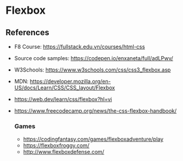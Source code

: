 # Flexbox

## References
- F8 Course: https://fullstack.edu.vn/courses/html-css
- Source code samples: https://codepen.io/enxaneta/full/adLPwv/
- W3Schools: https://www.w3schools.com/css/css3_flexbox.asp
- MDN: https://developer.mozilla.org/en-US/docs/Learn/CSS/CSS_layout/Flexbox
- https://web.dev/learn/css/flexbox?hl=vi
- https://www.freecodecamp.org/news/the-css-flexbox-handbook/

    ### Games
    + https://codingfantasy.com/games/flexboxadventure/play
    + https://flexboxfroggy.com/
    + http://www.flexboxdefense.com/
